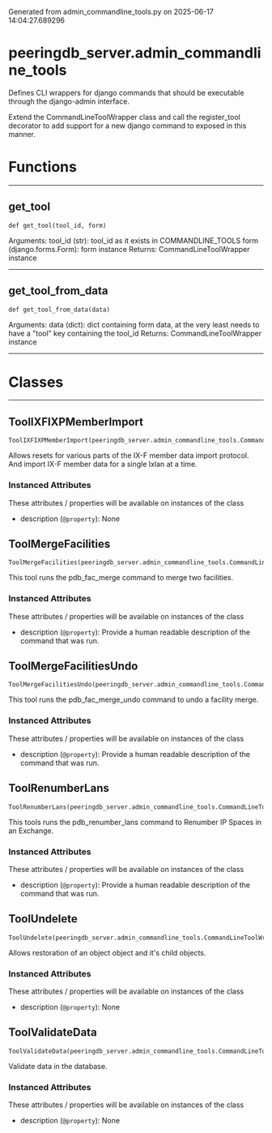 Generated from admin_commandline_tools.py on 2025-06-17 14:04:27.689296

# peeringdb_server.admin_commandline_tools

Defines CLI wrappers for django commands that should
be executable through the django-admin interface.

Extend the CommandLineToolWrapper class and call the
register_tool decorator to add support for a new django
command to exposed in this manner.

# Functions
---

## get_tool
`def get_tool(tool_id, form)`

Arguments:
    tool_id (str): tool_id as it exists in COMMANDLINE_TOOLS
    form (django.forms.Form): form instance
Returns:
    CommandLineToolWrapper instance

---
## get_tool_from_data
`def get_tool_from_data(data)`

Arguments:
    data (dict): dict containing form data, at the very least
        needs to have a "tool" key containing the tool_id
Returns:
    CommandLineToolWrapper instance

---
# Classes
---

## ToolIXFIXPMemberImport

```
ToolIXFIXPMemberImport(peeringdb_server.admin_commandline_tools.CommandLineToolWrapper)
```

Allows resets for various parts of the IX-F member data import protocol.
And import IX-F member data for a single Ixlan at a time.


### Instanced Attributes

These attributes / properties will be available on instances of the class

- description (`@property`): None

## ToolMergeFacilities

```
ToolMergeFacilities(peeringdb_server.admin_commandline_tools.CommandLineToolWrapper)
```

This tool runs the pdb_fac_merge command to
merge two facilities.


### Instanced Attributes

These attributes / properties will be available on instances of the class

- description (`@property`): Provide a human readable description of the command that was run.

## ToolMergeFacilitiesUndo

```
ToolMergeFacilitiesUndo(peeringdb_server.admin_commandline_tools.CommandLineToolWrapper)
```

This tool runs the pdb_fac_merge_undo command to
undo a facility merge.


### Instanced Attributes

These attributes / properties will be available on instances of the class

- description (`@property`): Provide a human readable description of the command that was run.

## ToolRenumberLans

```
ToolRenumberLans(peeringdb_server.admin_commandline_tools.CommandLineToolWrapper)
```

This tools runs the pdb_renumber_lans command to
Renumber IP Spaces in an Exchange.


### Instanced Attributes

These attributes / properties will be available on instances of the class

- description (`@property`): Provide a human readable description of the command that was run.

## ToolUndelete

```
ToolUndelete(peeringdb_server.admin_commandline_tools.CommandLineToolWrapper)
```

Allows restoration of an object object and it's child objects.


### Instanced Attributes

These attributes / properties will be available on instances of the class

- description (`@property`): None

## ToolValidateData

```
ToolValidateData(peeringdb_server.admin_commandline_tools.CommandLineToolWrapper)
```

Validate data in the database.


### Instanced Attributes

These attributes / properties will be available on instances of the class

- description (`@property`): None
